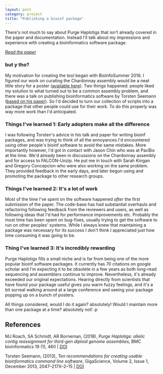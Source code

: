 ```yaml
---
layout: post
category: project
title: "Publishing a bioinf package"
---
```


There's not much to say about Purge Haplotigs that isn't already covered in the paper and documentation.
Instead I'll talk about my impressions and experience with creating a bioinformatics software package.
<!--more-->
[_Read the paper_](https://doi.org/10.1186/s12859-018-2485-7)

### but y tho?

My motivation for creating the tool began with BioInfoSummer 2016.
I figured our work on curating the Chardonnay assembly would be a neat little story for a poster ([available here](docs/Roach-Bioinfosummer-2016.pdf)).
Two things happened: people liked my solution to what turned out to be a common assembly problem,
and there was a talk on publishing bioinformatics software by Torsten Seemann ([based on his paper](https://doi.org/10.1186/2047-217X-2-15)).
So I'd decided to turn our collection of scripts into a package that other people could use for their work.
To do this properly was way more work than I'd anticipated.

### Things I've learned 1: Early adopters make all the difference

I was following Torsten's advice in his talk and paper for writing bioinf packages,
and was trying to think of all the annoyances I'd encountered using other people's bioinf software to avoid the same mistakes.
More importantly however, I'd got in contact with Jason Chin who was at PacBio at the time.
We'd already been in discussions on the Chardonnay assembly and for access to FALCON-Unzip.
He put me in touch with Sarah Kingan and Gregory Concepcion who were also working on the same problem.
They provided feedback in the early days, and later begun using and promoting the package to other research groups.

### Things I've learned 2: It's a lot of work

Most of the time I've spent on the software happened _after_ the first submission of the paper.
The code-base has had substantial overhauls and refactoring following feedback from the reviewers and users,
as well as following ideas that I'd had for performance improvements etc.
Probably the most time has been spent on bug-fixes, usually trying to get the software to run on other peoples' systems.
While I always knew that maintaining a package was necessary for its success I don't think I appreciated just how time consuming it was going to be.

### Thing I've learned 3: It's incredibly rewarding

Purge Haplotigs fills a small niche and is far from being one of the more popular bioinf software packages.
It currently has 70 citations on google scholar 
and I'm expecting it to be obsolete in a few years as both long-read sequencing and assemblers continue to improve.
Nevertheless, it's already exceeded our original expectations.
Hearing directly from scientists that have found your package useful gives you warm fuzzy feelings,
and it's a bit surreal walking around at a large conference and seeing your package popping up on a bunch of posters.

All things considered, would I do it again? absolutely!
Would I maintain more than one package at a time? absolutely not! :p

## References

MJ Roach, SA Schmidt, AR Borneman,
(2018),
_Purge Haplotigs: allelic contig reassignment for third-gen diploid genome assemblies_,
BMC bioinformatics 19 (1), 460 |
[DOI](https://doi.org/10.1186/s12859-018-2485-7)

Torsten Seemann,
(2013),
_Ten recommendations for creating usable bioinformatics command line software_,
GigaScience, Volume 2, Issue 1, December 2013, 2047–217X–2–15 | [DOI](https://doi.org/10.1186/2047-217X-2-15)


